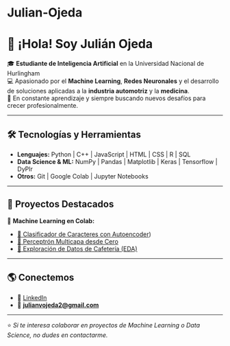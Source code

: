 # Julian-Ojeda


# 👋 ¡Hola! Soy Julián Ojeda  

🎓 **Estudiante de Inteligencia Artificial** en la Universidad Nacional de Hurlingham  
💻 Apasionado por el **Machine Learning**, **Redes Neuronales** y el desarrollo de soluciones aplicadas a la **industria automotriz** y la **medicina**.  
🚀 En constante aprendizaje y siempre buscando nuevos desafíos para crecer profesionalmente.  

---

## 🛠️ Tecnologías y Herramientas
- **Lenguajes:** Python | C++ | JavaScript | HTML | CSS  | R | SQL
- **Data Science & ML:** NumPy | Pandas | Matplotlib | Keras | Tensorflow | DyPlr
- **Otros:** Git | Google Colab | Jupyter Notebooks  

---

## 📂 Proyectos Destacados
🔗 **Machine Learning en Colab:**  
- [🔗 Clasificador de Caracteres con Autoencoder](https://colab.research.google.com/drive/1FbJB7C1-k1yMlkmvflEz1e8KUqZkZPid))  
- [🔗 Perceptrón Multicapa desde Cero](https://colab.research.google.com/drive/1RY7CoMT3FrIyp-Yt4L3vyLJqpax_1i2Q#scrollTo=kg5YGhKSDwdx)
- [🔗 Exploración de Datos de Cafetería (EDA)](https://colab.research.google.com/...)  



---


## 🌎 Conectemos
- 💼 [LinkedIn](www.linkedin.com/in/julianvalentinoojeda)
- 📧 **julianvojeda2@gmail.com**

---

⭐ *Si te interesa colaborar en proyectos de Machine Learning o Data Science, no dudes en contactarme.*

